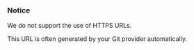

### Notice

We do not support the use of HTTPS URLs.




This URL is often generated by your Git provider automatically.

